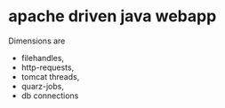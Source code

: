 # apache driven java webapp

Dimensions are 
* filehandles, 
* http-requests, 
* tomcat threads, 
* quarz-jobs,
* db connections